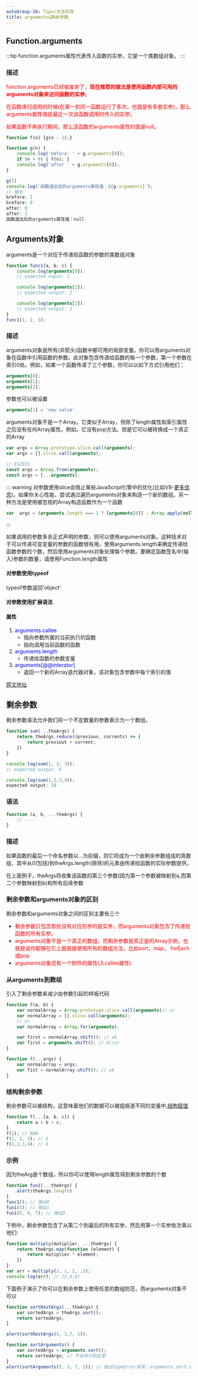 ```yaml
---
autoGroup-16: Tips/方法实现
title: arguments&剩余参数
---
```


## Function.arguments

:::tip
function.arguments属性代表传入函数的实参，它是一个类数组对象。
:::

### 描述

<span style="color: red">function.arguments已经被废弃了，**现在推荐的做法是使用函数内部可用的arguments对象来访问函数的实参**。</span>

<span style="color: red">在函数递归调用的时候(在某一刻同一函数运行了多次，也就是有多套实参)，那么arguments属性值是最近一次该函数调用时传入的实参。</span>

<span style="color: red">如果函数不再执行期间，那么该函数的arguments属性的值是null。</span>

```js
function f(n) {g(n - 1);}

function g(n) {
    console.log('before: ' + g.arguments[0]);
    if (n > 0) { f(n); }
    console.log('after ' + g.arguments[0]);
}

g(1)
console.log(`函数退出后的arguments属性值：${g.arguments}`);
// 输出
brefore: 1
brefore: 0
after: 0
after: 1
函数退出后的arguments属性值：null
```

## Arguments对象

arguments是一个对应于传递给函数的参数的类数组对象

```js
function func1(a, b, c) {
    console.log(arguments[0]);
    // expected ouput: 1

    console.log(arguments[1]);
    // expected output: 2

    console.log(arguments[3]);
    // expected output: 3
}
func1(1, 2, 3);
```

### 描述

arguments对象是所有(非箭头)函数中都可用的局部变量。你可以用arguments对象在函数中引用函数的参数。此对象包含传递给函数的每一个参数，第一个参数在索引0处。例如，如果一个函数传递了三个参数，你可以以如下方式引用他们：
```js
arguments[0];
arguments[1];
arguments[2];
```
参数也可以被设置
```js
arguments[1] = 'new value'
```

arguments对象不是一个Array。它类似于Array，但除了length属性和索引属性之后没有任何Array属性。例如，它没有pop方法。但是它可以被转换成一个真正的Array

```js
var args = Array.prototype.slice.call(arguments);
var args = [].slcie.call(arguments);

// ES2015
const args = Array.from(arguments);
const args = [...arguments];
```

::: warning
对参数使用slice会阻止某些JavaScript引擎中的优化(比如V8-[更多信息](https://github.com/petkaantonov/bluebird/wiki/Optimization-killers#3-managing-arguments))。如果你关心性能，尝试通过遍历arguments对象来构造一个新的数组。另一种方法是使用被忽视的Array构造函数作为一个函数

```js
var  args = (arguments.length === 1 ? [arguments[0]] : Array.apply(null, arguments));
```
:::

如果调用的参数多余正式声明的参数，则可以使用arguments对象。这种技术对于可以传递可变变量的参数的函数很有用。使用arguments.length来确定传递给函数参数的个数，然后使用arguments对象处理每个参数。要确定函数签名中(输入)参数的数量，请使用Function.length属性

#### 对参数使用typeof

typeof参数返回'object'

#### 对参数使用扩展语法

#### 属性

1. <span style="color: blue">arguments.callee</span>
    - 指向参数所属的当前执行的函数
    - 指向调用当前函数的函数
2. <span style="color: blue">arguments.length</span>
    - 传递给函数的参数变量
3. <span style="color: blue">arguments[@@interator]</span>
    - 返回一个新的Array迭代器对象，该对象包含参数中每个索引的值

[原文地址](https://developer.mozilla.org/zh-CN/docs/Web/JavaScript/Reference/Functions/arguments)

## 剩余参数

剩余参数语法允许我们将一个不定数量的参数表示为一个数组。

```js
function sum(...theArgs) {
    return theArgs.reduce((previous, currents) => {
        return previout + current;
    })
}

console.log(sum(1, 2, 3));
// expected output: 6

console.log(sum(1,2,3,4));
expected output: 10
```
### 语法

```js
function (a, b, ...theArgs) {
    // ....
}
```

### 描述

如果函数的最后一个命名参数以...为前缀，则它将成为一个由剩余参数组成的真数组，其中从0(包括)到theArgs.length(排除)的元素由传递给函数的实际参数提供。

在上面例子，theArgs将收集该函数的第三个参数(因为第一个参数被映射到a,而第二个参数映射到b)和所有后续参数

### 剩余参数和arguments对象的区别

剩余参数和arguments对象之间的区别主要有三个

+ <span style="color: red">剩余参数只包含那些没有对应形参的是实参，而arguments对象包含了传递给函数的所有实参。</span>
+ <span style="color: red">arguments对象不是一个真正的数组，而剩余参数是真正是的Array示例，也就是说你能够在它上面直接使用所有的数组方法，比如sort，map， forEach或pop</span>
+ <span style="color: red">arguments对象还有一个附件的属性(入callee属性)</span>

### 从arguments到数组

引入了剩余参数来减少由参数引起的样板代码

```js
function f(a, b) {
    var normalArray = Array.prototype.slice.call(arguments)// or
    var normalArray = [].slice.call(arguments);
    // or
    var normalArray = Array.for(arguments);

    var first = normalArray.shift(); // ok
    var first = arguments.shift(); // Error
}

function f(...args) {
    var normalArray = args;
    var fist = normalArray.shift(); // ok
}
```

### 结构剩余参数

剩余参数可以被结构，这意味着他们的数据可以被姐报道不同的变量中,[结构赋值](https://developer.mozilla.org/zh-CN/docs/Web/JavaScript/Reference/Operators/Destructuring_assignment)

```js
function f(...[a, b, c]) {
    return a + b + c;
}
f(1); // NAN
f(1, 2, 3); // 6
f(1,2,3,4); // 6
```

### 示例

因为theArg是个数组，所以你可以使用length属性得到剩余参数的个数

```js
function fun1(...theArgs) {
    alert(theArgs.length)
}
func1(); // 弹出0
fun1(5); // 弹出1
fun1(5, 6, 7); // 弹出3
```

下例中，剩余参数包含了从第二个到最后的所有实参，然后用第一个实参依次乘以他们:

```js
function multiply(mutiplier, ...theArgs) {
    return theArgs.map(function (element) {
        return mutiplier * element;
    })
}
var arr = multiply(2, 1, 2, ,3);
console.log(arr); // [2,4,6]
```

下面例子演示了你可以在剩余参数上使用任意的数组防范，而arguments对象不可以

```js
function sortRestArgs(...theArgs) {
    var sortedArgs = theArgs.sort();
    return sortedArgs;
}

alert(sortRestArgs(5, 3,7, 1));

function sortArguments() {
    var sortedArgs = arguments.sort();
    return sortedArgs; // 不会执行到这里
}
alert(sortArguments(5, 3, 7, 1)); // 抛出TypeError异常：arguments.sort is not a function
```
